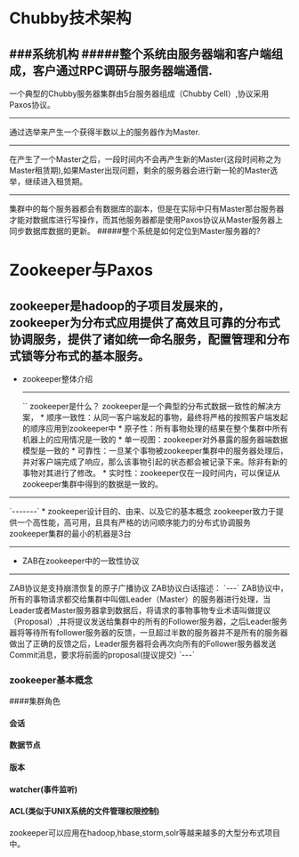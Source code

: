 # Chubby技术架构
###系统机构
#####整个系统由服务器端和客户端组成，客户通过RPC调研与服务器端通信.
---
一个典型的Chubby服务器集群由5台服务器组成（Chubby Cell）,协议采用Paxos协议。
***
通过选举来产生一个获得半数以上的服务器作为Master.
***
在产生了一个Master之后，一段时间内不会再产生新的Master(这段时间称之为Master租赁期),如果Master出现问题，剩余的服务器会进行新一轮的Master选举，继续进入租赁期。
***
集群中的每个服务器都会有数据库的副本，但是在实际中只有Master那台服务器才能对数据库进行写操作，而其他服务器都是使用Paxos协议从Master服务器上同步数据库数据的更新。
#####整个系统是如何定位到Master服务器的?




# Zookeeper与Paxos
zookeeper是hadoop的子项目发展来的，zookeeper为分布式应用提供了高效且可靠的分布式协调服务，提供了诸如统一命名服务，配置管理和分布式锁等分布式的基本服务。
---
* zookeeper整体介绍
  <hr>
  ``
  zookeeper是什么？
  zookeeper是一个典型的分布式数据一致性的解决方案，
  * 顺序一致性：从同一客户端发起的事物，最终将严格的按照客户端发起的顺序应用到zookeeper中
  * 原子性：所有事物处理的结果在整个集群中所有机器上的应用情况是一致的
  * 单一视图：zookeeper对外暴露的服务器端数据模型是一致的
  * 可靠性：一旦某个事物被zookeeper集群中的服务器处理后，并对客户端完成了响应，那么该事物引起的状态都会被记录下来。除非有新的事物对其进行了修改。
  * 实时性：zookeeper仅在一段时间内，可以保证从zookeeper集群中得到的数据是一致的。
<hr>
`-------`
* zookeeper设计目的、由来、以及它的基本概念
zookeeper致力于提供一个高性能，高可用，且具有严格的访问顺序能力的分布式协调服务
zookeeper集群的最小的机器是3台

<hr>
   
* ZAB在zookeeper中的一致性协议
<hr>
ZAB协议是支持崩溃恢复的原子广播协议
  ZAB协议白话描述：
  `---`
  ZAB协议中，所有的事物请求都交给集群中叫做Leader（Master）的服务器进行处理，当Leader或者Master服务器拿到数据后，将请求的事物事物专业术语叫做提议（Proposal）,并将提议发送给集群中的所有的Follower服务器，之后Leader服务器将等待所有follower服务器的反馈，一旦超过半数的服务器并不是所有的服务器做出了正确的反馈之后，Leader服务器将会再次向所有的Follower服务器发送Commit消息，要求将前面的proposal(提议提交)
  `---`

### zookeeper基本概念
####集群角色
#### 会话
#### 数据节点
#### 版本
#### watcher(事件监听)
#### ACL(类似于UNIX系统的文件管理权限控制)
zookeeper可以应用在hadoop,hbase,storm,solr等越来越多的大型分布式项目中。
